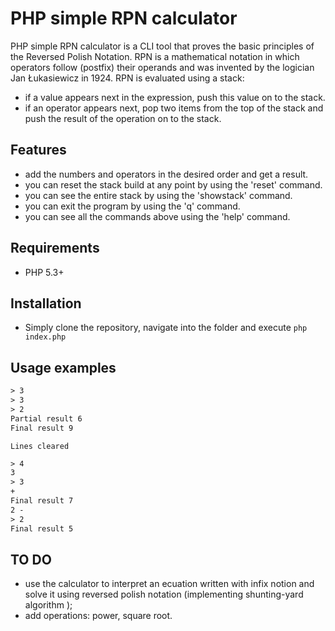 # PHP simple RPN calculator

PHP simple RPN calculator is a CLI tool that proves the basic principles of the Reversed Polish Notation. RPN  is a mathematical notation in which operators follow (postfix) their operands and was invented by the logician Jan Łukasiewicz in 1924.
RPN is evaluated using a stack:
* if a value appears next in the expression, push this value on to the stack. 
* if an operator appears next, pop two items from the top of the stack and push the result of the operation on to the stack.

## Features

* add the numbers and operators in the desired order and get a result.
* you can reset the stack build at any point by using the 'reset' command.
* you can see the entire stack by using the 'showstack' command.
* you can exit the program by using the 'q' command.
* you can see all the commands above using the 'help' command.

## Requirements

* PHP 5.3+

## Installation

* Simply clone the repository, navigate into the folder and execute
``` php index.php ```

## Usage examples

``` 3 3 2 * + 
> 3
> 3
> 2
Partial result 6
Final result 9
```

``` reset
Lines cleared
```

``` 4
> 4
3
> 3
+
Final result 7
2 -
> 2
Final result 5
```

## TO DO

* use the calculator to interpret an ecuation written with infix notion and solve it using reversed polish notation (implementing shunting-yard algorithm );
* add operations: power, square root.

